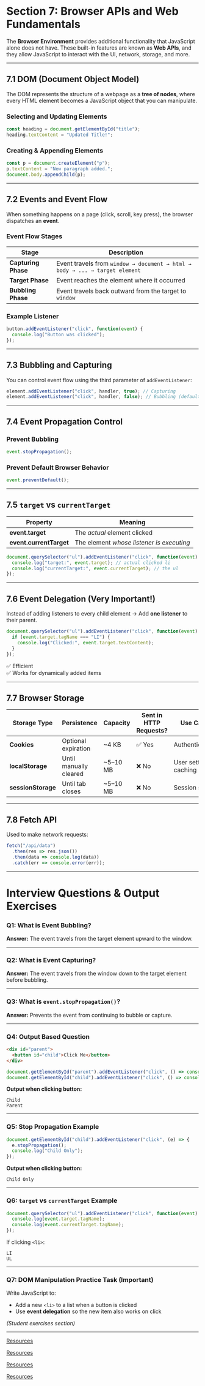 
# Section 7: Browser APIs and Web Fundamentals

The **Browser Environment** provides additional functionality that JavaScript alone does not have. These built-in features are known as **Web APIs**, and they allow JavaScript to interact with the UI, network, storage, and more.

---

## 7.1 DOM (Document Object Model)

The DOM represents the structure of a webpage as a **tree of nodes**, where every HTML element becomes a JavaScript object that you can manipulate.

### Selecting and Updating Elements

```js
const heading = document.getElementById("title");
heading.textContent = "Updated Title!";
```

### Creating & Appending Elements

```js
const p = document.createElement("p");
p.textContent = "New paragraph added.";
document.body.appendChild(p);
```

---

## 7.2 Events and Event Flow

When something happens on a page (click, scroll, key press), the browser dispatches an **event**.

### Event Flow Stages

| Stage | Description |
|------|-------------|
| **Capturing Phase** | Event travels from `window → document → html → body → ... → target element` |
| **Target Phase** | Event reaches the element where it occurred |
| **Bubbling Phase** | Event travels back outward from the target to `window` |

### Example Listener

```js
button.addEventListener("click", function(event) {
  console.log("Button was clicked");
});
```

---

## 7.3 Bubbling and Capturing

You can control event flow using the third parameter of `addEventListener`:

```js
element.addEventListener("click", handler, true); // Capturing
element.addEventListener("click", handler, false); // Bubbling (default)
```

---

## 7.4 Event Propagation Control

### Prevent Bubbling
```js
event.stopPropagation();
```

### Prevent Default Browser Behavior
```js
event.preventDefault();
```

---

## 7.5 `target` vs `currentTarget`

| Property | Meaning |
|---------|---------|
| **event.target** | The *actual* element clicked |
| **event.currentTarget** | The element *whose listener is executing* |

```js
document.querySelector("ul").addEventListener("click", function(event) {
  console.log("target:", event.target); // actual clicked li
  console.log("currentTarget:", event.currentTarget); // the ul
});
```

---

## 7.6 Event Delegation (Very Important!)

Instead of adding listeners to every child element → Add **one listener** to their parent.

```js
document.querySelector("ul").addEventListener("click", function(event) {
  if (event.target.tagName === "LI") {
    console.log("Clicked:", event.target.textContent);
  }
});
```

✅ Efficient  
✅ Works for dynamically added items

---

## 7.7 Browser Storage

| Storage Type | Persistence | Capacity | Sent in HTTP Requests? | Use Case |
|-------------|-------------|----------|------------------------|----------|
| **Cookies** | Optional expiration | ~4 KB | ✅ Yes | Authentication |
| **localStorage** | Until manually cleared | ~5–10 MB | ❌ No | User settings, caching |
| **sessionStorage** | Until tab closes | ~5–10 MB | ❌ No | Session state |

---

## 7.8 Fetch API

Used to make network requests:

```js
fetch("/api/data")
  .then(res => res.json())
  .then(data => console.log(data))
  .catch(err => console.error(err));
```

---

# Interview Questions & Output Exercises

### Q1: What is Event Bubbling?
**Answer:** The event travels from the target element upward to the window.

---

### Q2: What is Event Capturing?
**Answer:** The event travels from the window down to the target element before bubbling.

---

### Q3: What is `event.stopPropagation()`?
**Answer:** Prevents the event from continuing to bubble or capture.

---

### Q4: Output Based Question

```html
<div id="parent">
  <button id="child">Click Me</button>
</div>
```
```js
document.getElementById("parent").addEventListener("click", () => console.log("Parent"));
document.getElementById("child").addEventListener("click", () => console.log("Child"));
```

**Output when clicking button:**
```
Child
Parent
```

---

### Q5: Stop Propagation Example

```js
document.getElementById("child").addEventListener("click", (e) => {
  e.stopPropagation();
  console.log("Child Only");
});
```
**Output when clicking button:**
```
Child Only
```

---

### Q6: `target` vs `currentTarget` Example

```js
document.querySelector("ul").addEventListener("click", function(event) {
  console.log(event.target.tagName);
  console.log(event.currentTarget.tagName);
});
```

If clicking `<li>`:
```
LI
UL
```

---

### Q7: DOM Manipulation Practice Task (Important)
Write JavaScript to:
- Add a new `<li>` to a list when a button is clicked
- Use **event delegation** so the new item also works on click

*(Student exercises section)*

---


[Resources](https://thenomadtechie.medium.com/mastering-javascript-event-handling-techniques-bubbling-capturing-delegation-and-propagation-0cdbe56f0b39)

[Resources](https://www.greatfrontend.com/questions/quiz/describe-event-bubbling)

[Resources](https://www.greatfrontend.com/questions/quiz/what-is-event-loop-what-is-the-difference-between-call-stack-and-task-queue)


[Resources](https://www.freecodecamp.org/news/dom-events-and-javascript-event-listeners/)